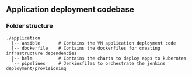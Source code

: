 ## Application deployment codebase


### Folder structure

```
./application
  |-- ansible       # Contains the VM application deployment code
  |-- dockerfile    # Contains the dockerfiles for creating infrastructure dependencies
  |-- helm          # Contains the charts to deploy apps to kuberntes
  `-- pipelines     # Jenkinsfiles to orchestrate the jenkins deployment/provisioning
```

